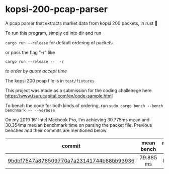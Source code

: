 # kopsi-200-pcap-parser
A pcap parser that extracts market data from kopsi 200 packets, in rust 🦀

To run this program, simply cd into dir and run

`cargo run --release` for default ordering of packets.

or pass the flag "-r" like

`cargo run --release --  -r`

_to order by quote accept time_

The kopsi 200 pcap file is in `test/fixtures`

This project was made as a submission for the coding challenege here https://www.tsurucapital.com/en/code-sample.html

To bench the code for both kinds of ordering, run
`sudo cargo bench --bench benchmark -- --verbose`

On my 2019 16' Intel Macbook Pro, I'm achieving 30.775ms mean and 30.354ms median benchmark time on parsing the packet file. Previous benches and their commits are mentioned below.


|commit                                  | mean bench | median bench |
| :-----------------------------------:  | :------:  | :----: |
|[9bdbf7547a878509770a7a23141744b88bb93936](https://github.com/saurabhkaul/kopsi-200-pcap-parser/commit/9bdbf7547a878509770a7a23141744b88bb93936)| 79.885 ms | 80.197 |
